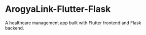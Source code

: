 # ArogyaLink-Flutter-Flask
A healthcare management app built with Flutter frontend and Flask backend.

